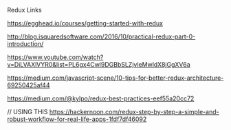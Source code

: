 Redux Links

https://egghead.io/courses/getting-started-with-redux

http://blog.isquaredsoftware.com/2016/10/practical-redux-part-0-introduction/

https://www.youtube.com/watch?v=DiLVAXlVYR0&list=PL6gx4Cwl9DGBbSLZjvleMwldX8jGgXV6a

https://medium.com/javascript-scene/10-tips-for-better-redux-architecture-69250425af44

https://medium.com/@kylpo/redux-best-practices-eef55a20cc72

// USING THIS
https://hackernoon.com/redux-step-by-step-a-simple-and-robust-workflow-for-real-life-apps-1fdf7df46092